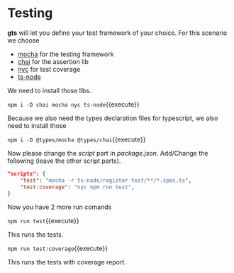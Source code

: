 # Testing

**gts** will let you define your test framework of your choice.
For this scenario we choose

- [mocha](https://www.npmjs.com/package/mocha) for the testing framework
- [chai](https://www.npmjs.com/package/chai) for the assertion lib
- [nyc](https://www.npmjs.com/package/nyc) for test coverage
- [ts-node](https://www.npmjs.com/package/ts-node)

We need to install those libs.

`npm i -D chai mocha nyc ts-node`{{execute}}

Because we also need the types declaration files for typescript, we also need to install those

`npm i -D @types/mocha @types/chai`{{execute}}

Now please change the *script* part in *package.json*.
Add/Change the following (leave the other script parts).

```json
"scripts": {
    "test": "mocha -r ts-node/register test/**/*.spec.ts",
    "test:coverage": "nyc npm run test",
}
```

Now you have 2 more run comands

`npm run test`{{execute}}

This runs the tests.

`npm run test:coverage`{{execute}}

This runs the tests with coverage report.
